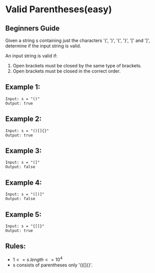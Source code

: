 # Valid Parentheses(easy)

## Beginners Guide

Given a string s containing just the characters '(', ')', '{', '}', '[' and ']', determine if the input string is valid.

An input string is valid if:

1. Open brackets must be closed by the same type of brackets.
2. Open brackets must be closed in the correct order.


Example 1:
---
```go=
Input: s = "()"
Output: true
```

Example 2:
---
```go=
Input: s = "()[]{}"
Output: true
```

Example 3:
---
```go=
Input: s = "(]"
Output: false
```

Example 4:
---
```go=
Input: s = "([)]"
Output: false
```

Example 5:
---
```go=
Input: s = "{[]}"
Output: true
```

Rules:
---
* $1 <= s.length <= 10^4$
* s consists of parentheses only '()[]{}'.